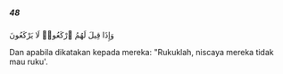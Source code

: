 ##### 48

<span class="ayah">وَإِذَا قِيلَ لَهُمُ ٱرْكَعُوا۟ لَا يَرْكَعُونَ</span>

<span class="ayah_translation">Dan apabila dikatakan kepada mereka: "Rukuklah, niscaya mereka tidak mau ruku'.</span>
